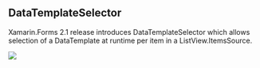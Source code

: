 ## DataTemplateSelector

Xamarin.Forms 2.1 release introduces DataTemplateSelector which allows selection of a DataTemplate at runtime per item in a ListView.ItemsSource.

![](https://raw.githubusercontent.com/nishanil/Xamarin.Forms-Samples/master/Screenshots/Hero-DataTemplateSelector.png)

